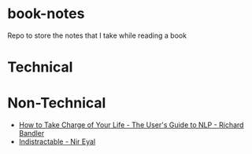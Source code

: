 # book-notes
Repo to store the notes that I take while reading a book

# Technical


# Non-Technical
* [How to Take Charge of Your Life - The User's Guide to NLP - Richard Bandler](non-tech/The-Users-Guide-to-NLP_Richard-Bandler.md)
* [Indistractable - Nir Eyal](non-tech/Indistractable-Nir_Eyal.md)
